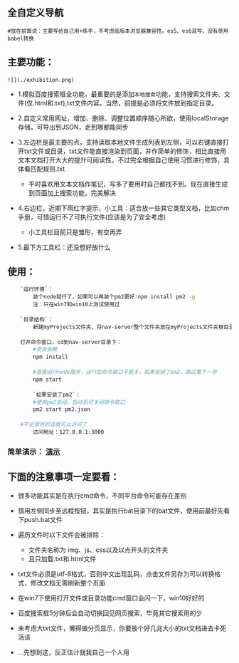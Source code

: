 ﻿## 全自定义导航
	#放在前面说：主要写给自己用+练手，不考虑低版本浏览器兼容性。es5、es6混写，没有使用babel转换
	
## 主要功能：
	![](./exhibition.png)
* 1.模拟百度搜索框全功能，最重要的是添加`本地搜索`功能，支持搜索文件夹、文件(仅.html和.txt),txt文件内容。当然，前提是必须将文件放到指定目录。

* 2.自定义常用网址，增加、删除、调整位置顺序随心所欲，使用localStorage存储，可导出到JSON，走到哪都能同步

* 3.左边栏是最主要的点，支持读取本地文件生成列表到左侧，可以右键直接打开txt文件或目录，txt文件能直接渲染到页面，并作简单的修饰，相比直接用文本文档打开大大的提升可阅读性。不过完全根据自己使用习惯进行修饰，具体看匹配规则.txt
	
	
	*	平时喜欢用文本文档作笔记，写多了要用时自己都找不到。现在直接生成到页面加上搜索功能，完美解决

* 4.右边栏，近期下雨红字提示，小工具：适合放一些其它类型文档，比如chm手册，可惜运行不了可执行文件(应该是为了安全考虑)
	*	小工具栏目前只是雏形，有空再弄

* 5.最下方工具栏：还没想好放什么


## 使用：
``` bash
	`运行环境`：
		装个node就行了，如果可以再装个pm2更好:npm install pm2 -g
		注：只在win7和win10上测试使用过

	`目录结构`：
		新建myProjects文件夹，将nav-server整个文件夹放在myProjects文件夹根目录，myProjects位置随意，但不能放在带中文的文件夹下	
		
	打开命令窗口，cd到nav-server目录下：
		#安装依赖
		npm install

		#直接运行node服务，运行后命令窗口不能关，如果安装了pm2，跳过看下一步
		npm start

		`如果安装了pm2`：
		#使用pm2启动，启动后可关闭命令窗口	
		pm2 start pm2.json

	#不出意外的话就可以访问了
		访问地址：127.0.0.1:3000
```

### 简单演示： [演示](https://huanghb258.github.io/demo)

## 下面的注意事项一定要看：
*	很多功能其实是在执行cmd命令，不同平台命令可能存在差别

*	慎用左侧同步至远程按钮，其实是执行bat目录下的bat文件，使用前最好先看下push.bat文件

*	遍历文件时以下文件会被排除：
	*	文件夹名称为 img、js、css以及以点开头的文件夹
	*	且只加载.txt和.html文件

*	txt文件必须是utf-8格式，否则中文出现乱码，点击文件另存为可以转换格式，修改文档无需刷新整个页面
		
*	在win7下使用打开文件或目录功能cmd窗口会闪一下，win10好好的

*	百度搜索框5分钟后会自动切换回见网页搜索，毕竟其它搜索用的少

*	未考虑大txt文件，懒得做分页显示，你要放个好几兆大小的txt文档进去卡死活该

*	...先想到这，反正估计就我自己一个人用

		